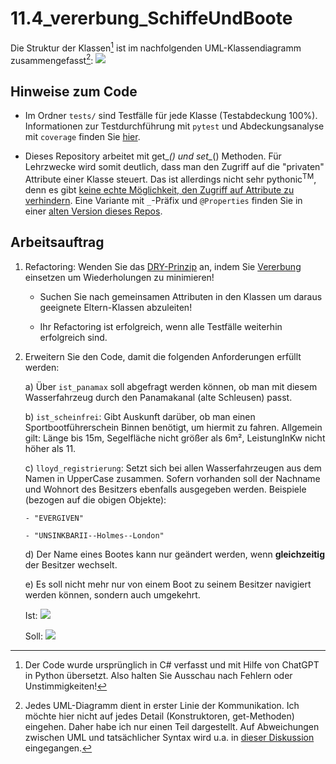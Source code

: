 # 11.4_vererbung_SchiffeUndBoote
Die Struktur der Klassen[^1] ist im nachfolgenden UML-Klassendiagramm zusammengefasst[^2]: 
[![](https://mermaid.ink/img/pako:eNrdVU1v2zAM_SuCThuWBKnt5sOHAet6XE_pqTAQKDZtC5GpTKabNkH--2jny03SFOhpm08K3-MT-SKJaxnbBGQoI4yNKst7rTKniggT7SAmbVHcPUaIlkBE8qkSyhhA8YPI6VlFvIQXXZIGx8sMqPsAlLMi9qIIJ0AETsxtUTCKlRMlmDrn2boaF_dQLiFrRBZGrzSxfMmko4xIlMugJDCGehFXKfhrKhW_FCbrbaD-ugJVAaEoybWD8wrcCkwrvolwu7iDUtOKC-x2vzdqbfU9-GYHrvviJqji_CLAP1nsPJ6rqsSKbXFn0MKszmLW0VnMcMFhq-xDWz8tktIIroxznaYXuzvhfGzj6W77KGAGU43TAvifxlBopDZh5kDTNUJuIb-G88lKM4XZFYrClcrNNN63dEYwwCe02mrMly34YNmjwvkVt47wP22UUQlftqWOc6pZ9AmjJixgZtZS49P-jrS9OjA-tmq2Sw9PhP4iy8q6m5RLibdKvwvvCH-rX6rpvosvCPzUTM-b-vpsdSJOjVzwnb5u5J7xXxj57tH6pJHHtLfKTfIh1uzTpO3slx3Jb26hdMIjrzE2kpRDAZEMeZlAqipD9ZypqaoiO3nFWIbkKujIapEogt2IlGHKw4qjkGiy7mE7Rptp2pELhTJcyxcZ3vhB73YYBGM_6I-8vn_jdeSrDEeD3njsjYe-7w0H_mDobTpyZS2r9nuDYDQYDm69fuD7fW9028g9NWBdx-YP6wRoVQ?type=png)](https://mermaid.live/edit#pako:eNrdVU1v2zAM_SuCThuWBKnt5sOHAet6XE_pqTAQKDZtC5GpTKabNkH--2jny03SFOhpm08K3-MT-SKJaxnbBGQoI4yNKst7rTKniggT7SAmbVHcPUaIlkBE8qkSyhhA8YPI6VlFvIQXXZIGx8sMqPsAlLMi9qIIJ0AETsxtUTCKlRMlmDrn2boaF_dQLiFrRBZGrzSxfMmko4xIlMugJDCGehFXKfhrKhW_FCbrbaD-ugJVAaEoybWD8wrcCkwrvolwu7iDUtOKC-x2vzdqbfU9-GYHrvviJqji_CLAP1nsPJ6rqsSKbXFn0MKszmLW0VnMcMFhq-xDWz8tktIIroxznaYXuzvhfGzj6W77KGAGU43TAvifxlBopDZh5kDTNUJuIb-G88lKM4XZFYrClcrNNN63dEYwwCe02mrMly34YNmjwvkVt47wP22UUQlftqWOc6pZ9AmjJixgZtZS49P-jrS9OjA-tmq2Sw9PhP4iy8q6m5RLibdKvwvvCH-rX6rpvosvCPzUTM-b-vpsdSJOjVzwnb5u5J7xXxj57tH6pJHHtLfKTfIh1uzTpO3slx3Jb26hdMIjrzE2kpRDAZEMeZlAqipD9ZypqaoiO3nFWIbkKujIapEogt2IlGHKw4qjkGiy7mE7Rptp2pELhTJcyxcZ3vhB73YYBGM_6I-8vn_jdeSrDEeD3njsjYe-7w0H_mDobTpyZS2r9nuDYDQYDm69fuD7fW9028g9NWBdx-YP6wRoVQ)

## Hinweise zum Code
- Im Ordner `tests/` sind Testfälle für jede Klasse (Testabdeckung 100%). Informationen zur Testdurchführung mit `pytest` und Abdeckungsanalyse mit `coverage` finden Sie [hier](https://gso-schule-koeln.gitbook.io/fu1).

- Dieses Repository arbeitet mit get_*() und set_*() Methoden. Für Lehrzwecke wird somit deutlich, dass man den Zugriff auf die "privaten" Attribute einer Klasse steuert. Das ist allerdings nicht sehr pythonic<sup>TM</sup>, denn es gibt [keine echte Möglichkeit, den Zugriff auf Attribute zu verhindern](https://docs.python.org/3/tutorial/classes.html#private-variables). Eine Variante mit `_`-Präfix und `@Properties` finden Sie in einer [alten Version dieses Repos](https://github.com/gsoTH/11.4_vererbung_SchiffeUndBoote/tree/f77c4745bf010f2622e53c6af7c0e43dfcbe00a3).

## Arbeitsauftrag
1)  Refactoring: Wenden Sie das [DRY-Prinzip](https://www.generic.de/blog/dry-vs-kiss-clean-code-prinzipien) an, indem Sie [Vererbung](https://www.python-lernen.de/vererbung-python.htm) einsetzen um Wiederholungen zu minimieren!

    - Suchen Sie nach gemeinsamen Attributen in den Klassen um daraus geeignete Eltern-Klassen abzuleiten!

    - Ihr Refactoring ist erfolgreich, wenn alle Testfälle weiterhin erfolgreich sind.

2)  Erweitern Sie den Code, damit die folgenden Anforderungen erfüllt werden:

    a)  Über `ist_panamax` soll abgefragt werden können, ob man mit diesem Wasserfahrzeug durch den Panamakanal (alte Schleusen) passt.

    b)  `ist_scheinfrei`: Gibt Auskunft darüber, ob man einen Sportbootführerschein Binnen benötigt, um hiermit zu fahren. Allgemein gilt: Länge bis 15m, Segelfläche nicht größer als 6m², LeistungInKw nicht höher als 11.

    c)  `lloyd_registrierung`: Setzt sich bei allen Wasserfahrzeugen aus dem Namen in UpperCase zusammen. Sofern vorhanden soll der Nachname und Wohnort des Besitzers ebenfalls ausgegeben werden. Beispiele (bezogen auf die obigen Objekte):

        - "EVERGIVEN"

        - "UNSINKBARII--Holmes--London"

    d)  Der Name eines Bootes kann nur geändert werden, wenn **gleichzeitig** der Besitzer wechselt.

    e)  Es soll nicht mehr nur von einem Boot zu seinem Besitzer navigiert werden können, sondern auch umgekehrt.

    Ist:
    [![](https://mermaid.ink/img/pako:eNotjb0OwjAQg18lurl9gQwMiJGJrrcciVsi5QcllwGqvjtB4MmyLX87ueJBlji7KK1dgmxVEmcfKpyGks31xtkMLdgQ76WomeeTOaMFfaP-OpoooSYJflzt34xJH0hgssN6rNKj8qAcYypdy_LKjqzWjon604vijya7Smw4PqqANBw?type=png)](https://mermaid.live/edit#pako:eNotjb0OwjAQg18lurl9gQwMiJGJrrcciVsi5QcllwGqvjtB4MmyLX87ueJBlji7KK1dgmxVEmcfKpyGks31xtkMLdgQ76WomeeTOaMFfaP-OpoooSYJflzt34xJH0hgssN6rNKj8qAcYypdy_LKjqzWjon604vijya7Smw4PqqANBw)

    Soll:
    [![](https://mermaid.ink/img/pako:eNotjb0OwjAQg18lurl9gYyIkYmutxyJWyLlByWXAaq-e4PAk2Vb_nZyxYMscXZRWrsG2aokzj5UOA0lm9udsxlasCE-SlEzz-aCFvSD-qtoooSaJPjxtH8zJn0igckO67FKj8oDcoypdC3LOzuyWjsm6i8vij-Z7Cqx4TgBf4kz3g?type=png)](https://mermaid.live/edit#pako:eNotjb0OwjAQg18lurl9gYyIkYmutxyJWyLlByWXAaq-e4PAk2Vb_nZyxYMscXZRWrsG2aokzj5UOA0lm9udsxlasCE-SlEzz-aCFvSD-qtoooSaJPjxtH8zJn0igckO67FKj8oDcoypdC3LOzuyWjsm6i8vij-Z7Cqx4TgBf4kz3g)

[^1]: Der Code wurde ursprünglich in C# verfasst und mit Hilfe von ChatGPT in Python übersetzt. Also halten Sie Ausschau nach Fehlern oder Unstimmigkeiten!

[^2]: Jedes UML-Diagramm dient in erster Linie der Kommunikation. Ich möchte hier nicht auf jedes Detail (Konstruktoren, get-Methoden) eingehen. Daher habe ich nur einen Teil dargestellt. Auf Abweichungen zwischen UML und tatsächlicher Syntax wird u.a. in [dieser Diskussion](https://stackoverflow.com/questions/470097/how-to-represent-a-c-sharp-property-in-uml) eingegangen.

